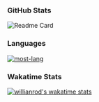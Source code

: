### GitHub Stats

![Readme Card](https://github-readme-stats.vercel.app/api?username=miniyus&theme=nord)

### Languages
[![most-lang](https://github-readme-stats.vercel.app/api/top-langs/?username=miniyus&layout=compact&exclude_repo=miniyus.github.io&theme=nord)](https://github.com/miniyus)

### Wakatime Stats
[![willianrod's wakatime stats](https://github-readme-stats.vercel.app/api/wakatime?username=SeongMinYoo&theme=nord)](https://wakatime.com/@SeongMinYoo)
